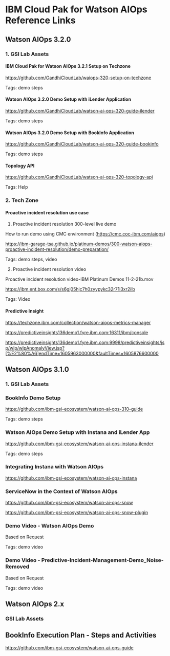 # IBM Cloud Pak for Watson AIOps Reference Links


## Watson AIOps 3.2.0

### 1. GSI Lab Assets

#### IBM Cloud Pak for Watson AIOps 3.2.1 Setup on Techzone

https://github.com/GandhiCloudLab/waiops-320-setup-on-techzone

Tags: demo steps

#### Watson AIOps 3.2.0 Demo Setup with iLender Application

https://github.com/GandhiCloudLab/watson-ai-ops-320-guide-ilender

Tags: demo steps

#### Watson AIOps 3.2.0 Demo Setup with BookInfo Application

https://github.com/GandhiCloudLab/watson-ai-ops-320-guide-bookinfo

Tags: demo steps

#### Topology API

https://github.com/GandhiCloudLab/watson-ai-ops-320-topology-api

Tags: Help

### 2. Tech Zone 

#### Proactive incident resolution use case

1. Proactive incident resolution 300-level live demo

How to run demo using CMC environment (https://cmc.coc-ibm.com/aiops)

https://ibm-garage-tsa.github.io/platinum-demos/300-watson-aiops-proactive-incident-resolution/demo-preparation/

Tags: demo steps, video

2. Proactive incident resolution video

Proactive incident resolution video-IBM Platinum Demos 11-2-21b.mov

https://ibm.ent.box.com/s/s6gj05hjc7h0zyvpykc32r71i3xr2ilb

Tags: Video

#### Predictive Insight

https://techzone.ibm.com/collection/watson-aiops-metrics-manager

https://predictiveinsights136demo1.fyre.ibm.com:16311/ibm/console

https://predictiveinsights136demo1.fyre.ibm.com:9998/predictiveinsights/jsp/wlp/wlpAnomalyView.jsp?[%E2%80%A6]endTime=1605963000000&faultTimes=1605876600000

## Watson AIOps 3.1.0

### 1. GSI Lab Assets

### BookInfo Demo Setup

https://github.com/ibm-gsi-ecosystem/watson-ai-ops-310-guide

Tags: demo steps

### Watson AIOps Demo Setup with Instana and iLender App

https://github.com/ibm-gsi-ecosystem/watson-ai-ops-instana-ilender

Tags: demo steps

### Integrating Instana with Watson AIOps

https://github.com/ibm-gsi-ecosystem/watson-ai-ops-instana

### ServiceNow in the Context of Watson AIOps

https://github.com/ibm-gsi-ecosystem/watson-ai-ops-snow

https://github.com/ibm-gsi-ecosystem/watson-ai-ops-snow-plugin

### Demo Video - Watson AIOps Demo

Based on Request

Tags: demo video

### Demo Video - Predictive-Incident-Management-Demo_Noise-Removed

Based on Request

Tags: demo video


## Watson AIOps 2.x

### GSI Lab Assets

## BookInfo Execution Plan - Steps and Activities

https://github.com/ibm-gsi-ecosystem/watson-ai-ops-guide
